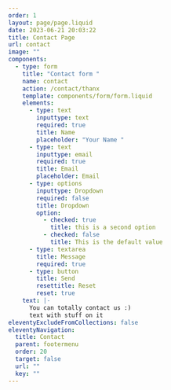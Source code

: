 ```yaml
---
order: 1
layout: page/page.liquid
date: 2023-06-21 20:03:22
title: Contact Page
url: contact
image: ""
components:
  - type: form
    title: "Contact form "
    name: contact
    action: /contact/thanx
    template: components/form/form.liquid
    elements:
      - type: text
        inputtype: text
        required: true
        title: Name
        placeholder: "Your Name "
      - type: text
        inputtype: email
        required: true
        title: Email
        placeholder: Email
      - type: options
        inputtype: Dropdown
        required: false
        title: Dropdown
        option:
          - checked: true
            title: this is a second option
          - checked: false
            title: This is the default value
      - type: textarea
        title: Message
        required: true
      - type: button
        title: Send
        resettitle: Reset
        reset: true
    text: |-
      Y﻿ou can totally contact us :)
      t﻿ext with stuff on it
eleventyExcludeFromCollections: false
eleventyNavigation:
  title: Contact
  parent: footermenu
  order: 20
  target: false
  url: ""
  key: ""
---
```

